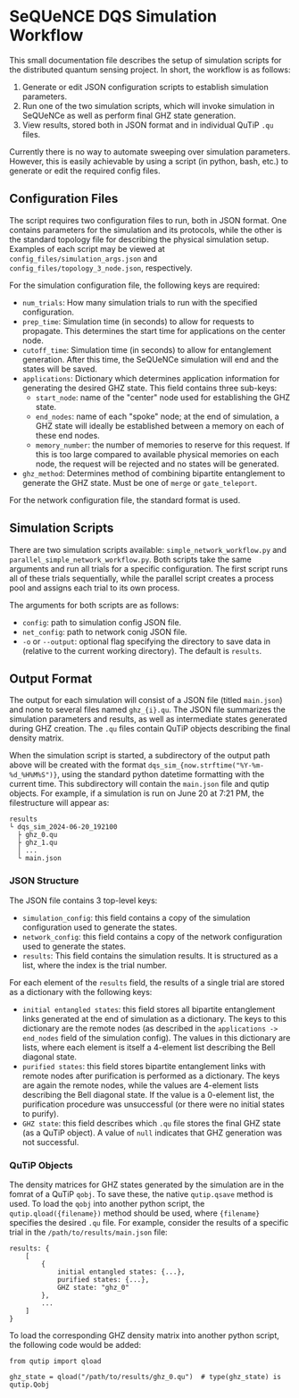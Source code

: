 # SeQUeNCE DQS Simulation Workflow

This small documentation file describes the setup of simulation scripts for the distributed quantum sensing project. In short, the workflow is as follows:

1. Generate or edit JSON configuration scripts to establish simulation parameters.
2. Run one of the two simulation scripts, which will invoke simulation in SeQUeNCe as well as perform final GHZ state generation.
3. View results, stored both in JSON format and in individual QuTiP `.qu` files.

Currently there is no way to automate sweeping over simulation parameters. However, this is easily achievable by using a script (in python, bash, etc.) to generate or edit the required config files.

## Configuration Files

The script requires two configuration files to run, both in JSON format. One contains parameters for the simulation and its protocols, while the other is the standard topology file for describing the physical simulation setup. Examples of each script may be viewed at `config_files/simulation_args.json` and `config_files/topology_3_node.json`, respectively.

For the simulation configuration file, the following keys are required:

* `num_trials`: How many simulation trials to run with the specified configuration.
* `prep_time`: Simulation time (in seconds) to allow for requests to propagate. This determines the start time for applications on the center node.
* `cutoff_time`: Simulation time (in seconds) to allow for entanglement generation. After this time, the SeQUeNCe simulation will end and the states will be saved.
* `applications`: Dictionary which determines application information for generating the desired GHZ state. This field contains three sub-keys:
	* `start_node`: name of the "center" node used for establishing the GHZ state.
	* `end_nodes`: name of each "spoke" node; at the end of simulation, a GHZ state will ideally be established between a memory on each of these end nodes.
	* `memory_number`: the number of memories to reserve for this request. If this is too large compared to available physical memories on each node, the request will be rejected and no states will be generated.
* `ghz_method`: Determines method of combining bipartite entanglement to generate the GHZ state. Must be one of `merge` or `gate_teleport`.

For the network configuration file, the standard format is used.

## Simulation Scripts

There are two simulation scripts available: `simple_network_workflow.py` and `parallel_simple_network_workflow.py`. Both scripts take the same arguments and run all trials for a specific configuration. The first script runs all of these trials sequentially, while the parallel script creates a process pool and assigns each trial to its own process.

The arguments for both scripts are as follows:

* `config`: path to simulation config JSON file.
* `net_config`: path to network conig JSON file.
* `-o` or `--output`: optional flag specifying the directory to save data in (relative to the current working directory). The default is `results`.

## Output Format

The output for each simulation will consist of a JSON file (titled `main.json`) and none to several files named `ghz_{i}.qu`. The JSON file summarizes the simulation parameters and results, as well as intermediate states generated during GHZ creation. The `.qu` files contain QuTiP objects describing the final density matrix.

When the simulation script is started, a subdirectory of the output path above will be created with the format `dqs_sim_{now.strftime("%Y-%m-%d_%H%M%S")}`, using the standard python datetime formatting with the current time. This subdirectory will contain the `main.json` file and qutip objects. For example, if a simulation is run on June 20 at 7:21 PM, the filestructure will appear as:

	results
	└ dqs_sim_2024-06-20_192100
	  ├ ghz_0.qu
	  ├ ghz_1.qu
	  │ ...
	  └ main.json

### JSON Structure

The JSON file contains 3 top-level keys:

* `simulation_config`: this field contains a copy of the simulation configuration used to generate the states.
* `network_config`: this field contains a copy of the network configuration used to generate the states.
* `results`: This field contains the simulation results. It is structured as a list, where the index is the trial number.

For each element of the `results` field, the results of a single trial are stored as a dictionary with the following keys:

* `initial entangled states`: this field stores all bipartite entanglement links generated at the end of simulation as a dictionary. The keys to this dictionary are the remote nodes (as described in the `applications -> end_nodes` field of the simulation config). The values in this dictionary are lists, where each element is itself a 4-element list describing the Bell diagonal state. 
* `purified states`: this field stores bipartite entanglement links with remote nodes after purification is performed as a dictionary. The keys are again the remote nodes, while the values are 4-element lists describing the Bell diagonal state. If the value is a 0-element list, the purification procedure was unsuccessful (or there were no initial states to purify).
* `GHZ state`: this field describes which `.qu` file stores the final GHZ state (as a QuTiP object). A value of `null` indicates that GHZ generation was not successful.

### QuTiP Objects

The density matrices for GHZ states generated by the simulation are in the fomrat of a QuTiP `qobj`. To save these, the native `qutip.qsave` method is used. To load the `qobj` into another python script, the `qutip.qload({filename})` method should be used, where `{filename}` specifies the desired `.qu` file. For example, consider the results of a specific trial in the `/path/to/results/main.json` file:

	results: {
		[
			{
				initial entangled states: {...},
				purified states: {...},
				GHZ state: "ghz_0"
			},
			...
		]
	}
	
To load the corresponding GHZ density matrix into another python script, the following code would be added:

	from qutip import qload
	
	ghz_state = qload("/path/to/results/ghz_0.qu")  # type(ghz_state) is qutip.Qobj